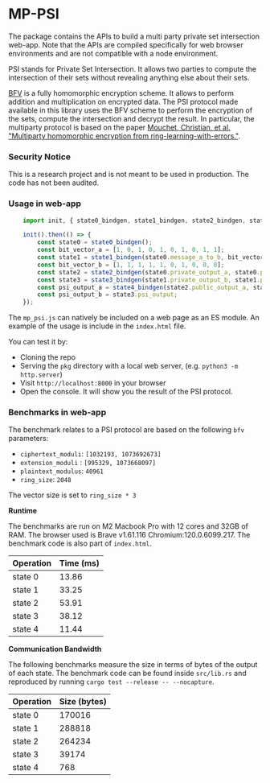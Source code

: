 # MP-PSI

The package contains the APIs to build a multi party private set intersection web-app. Note that the APIs are compiled specifically for web browser environments and are not compatible with a node environment.

PSI stands for Private Set Intersection. It allows two parties to compute the intersection of their sets without revealing anything else about their sets. 

[BFV](https://inferati.azureedge.net/docs/inferati-fhe-bfv.pdf) is a fully homomorphic encryption scheme. It allows to perform addition and multiplication on encrypted data. The PSI protocol made available in this library uses the BFV scheme to perform the encryption of the sets, compute the intersection and decrypt the result. In particular, the multiparty protocol is based on the paper [Mouchet, Christian, et al. "Multiparty homomorphic encryption from ring-learning-with-errors."](https://eprint.iacr.org/2020/304.pdf). 

### Security Notice

This is a research project and is not meant to be used in production. The code has not been audited.

### Usage in web-app

```js
    import init, { state0_bindgen, state1_bindgen, state2_bindgen, state3_bindgen, state4_bindgen } from "./mp_psi.js";

    init().then(() => {
        const state0 = state0_bindgen();        
        const bit_vector_a = [1, 0, 1, 0, 1, 0, 1, 0, 1, 1];
        const state1 = state1_bindgen(state0.message_a_to_b, bit_vector_a);
        const bit_vector_b = [1, 1, 1, 1, 1, 0, 1, 0, 0, 0];
        const state2 = state2_bindgen(state0.private_output_a, state0.public_output_a, state1.message_b_to_a, bit_vector_b);
        const state3 = state3_bindgen(state1.private_output_b, state1.public_output_b, state2.message_a_to_b);
        const psi_output_a = state4_bindgen(state2.public_output_a, state3.message_b_to_a);
        const psi_output_b = state3.psi_output;
    });
```

The `mp_psi.js` can natively be included on a web page as an ES module. An example of the usage is include in the `index.html` file. 

You can test it by:
- Cloning the repo 
- Serving the `pkg` directory with a local web server, (e.g. `python3 -m http.server`) 
- Visit `http://localhost:8000` in your browser
- Open the console. It will show you the result of the PSI protocol.

### Benchmarks in web-app

 The benchmark relates to a PSI protocol are based on the following `bfv` parameters:

- `ciphertext_moduli`: `[1032193, 1073692673]`
- `extension_moduli` : `[995329, 1073668097]`
- `plaintext_modulus`: `40961`
- `ring_size`: `2048`

The vector size is set to `ring_size * 3`

**Runtime**

The benchmarks are run on M2 Macbook Pro with 12 cores and 32GB of RAM. The browser used is Brave v1.61.116 Chromium:120.0.6099.217. The benchmark code is also part of `index.html`.

| Operation | Time (ms) |
| ---       | ---       |
| state 0   | 13.86     |
| state 1   | 33.25     |
| state 2   | 53.91     |
| state 3   | 38.12     |
| state 4   | 11.44     |

**Communication Bandwidth**

The following benchmarks measure the size in terms of bytes of the output of each state. The benchmark code can be found inside `src/lib.rs` and reproduced by running `cargo test --release -- --nocapture`.

| Operation | Size (bytes) |
| ---       | ---          |
| state 0   | 170016       |
| state 1   | 288818       |
| state 2   | 264234       |
| state 3   | 39174        |
| state 4   | 768          |